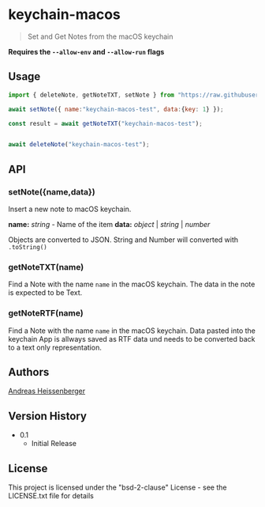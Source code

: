 # keychain-macos

> Set and Get Notes from the macOS keychain

**Requires the `--allow-env` and `--allow-run` flags**

## Usage

```js
import { deleteNote, getNoteTXT, setNote } from "https://raw.githubusercontent.com/aheissenberger/keychain-macos/master/src/keychain.ts"

await setNote({ name:"keychain-macos-test", data:{key: 1} });

const result = await getNoteTXT("keychain-macos-test");


await deleteNote("keychain-macos-test");
```

## API

### setNote({name,data})

Insert a new note to macOS keychain.

**name:** _string_ - Name of the item
**data:** _object_ | _string_ | _number_

Objects are converted to JSON. String and Number will converted with `.toString()`

### getNoteTXT(name)

Find a Note with the name `name` in the macOS keychain. The data in the note is expected to be Text.

### getNoteRTF(name)

Find a Note with the name `name` in the macOS keychain.
Data pasted into the keychain App is allways saved as RTF data und needs to be converted back to a text only representation.


## Authors

[Andreas Heissenberger](https://github.com/aheissenberger)

## Version History

* 0.1
    * Initial Release

## License

This project is licensed under the "bsd-2-clause" License - see the LICENSE.txt file for details

